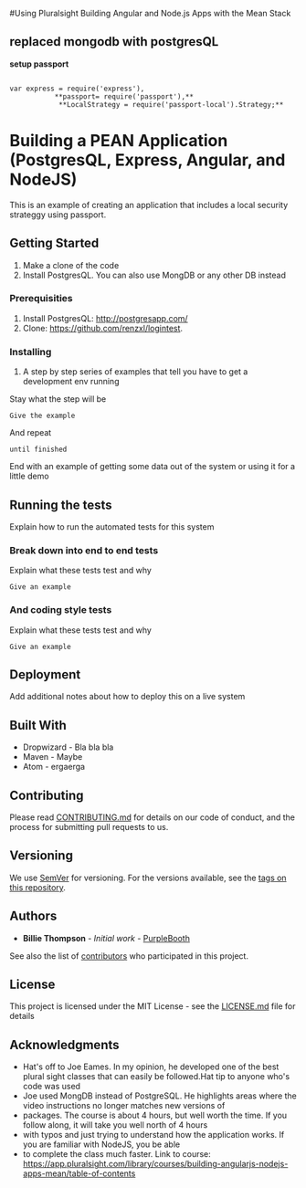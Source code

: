 #Using Pluralsight Building Angular and Node.js Apps with the Mean Stack
## replaced mongodb with postgresQL


**setup passport**

```

var express = require('express'),
           **passport= require('passport'),**
            **LocalStrategy = require('passport-local').Strategy;**
```


# Building a PEAN Application (PostgresQL, Express, Angular, and NodeJS)

This is an example of creating an application that includes a local security strateggy using passport.


## Getting Started

1) Make a clone of the code
2) Install PostgresQL. You can also use MongDB or any other DB instead


### Prerequisities

1) Install PostgresQL: http://postgresapp.com/
2) Clone: https://github.com/renzxl/logintest.


### Installing

1) A step by step series of examples that tell you have to get a development env running

Stay what the step will be

```
Give the example
```

And repeat

```
until finished
```

End with an example of getting some data out of the system or using it for a little demo

## Running the tests

Explain how to run the automated tests for this system

### Break down into end to end tests

Explain what these tests test and why

```
Give an example
```

### And coding style tests

Explain what these tests test and why

```
Give an example
```

## Deployment

Add additional notes about how to deploy this on a live system

## Built With

* Dropwizard - Bla bla bla
* Maven - Maybe
* Atom - ergaerga

## Contributing

Please read [CONTRIBUTING.md](CONTRIBUTING.md) for details on our code of conduct, and the process for submitting pull requests to us.

## Versioning

We use [SemVer](http://semver.org/) for versioning. For the versions available, see the [tags on this repository](https://github.com/your/project/tags).

## Authors

* **Billie Thompson** - *Initial work* - [PurpleBooth](https://github.com/PurpleBooth)

See also the list of [contributors](https://github.com/your/project/contributors) who participated in this project.

## License

This project is licensed under the MIT License - see the [LICENSE.md](LICENSE.md) file for details

## Acknowledgments

* Hat's off to Joe Eames. In my opinion, he developed one of the best plural sight classes that can easily be followed.Hat tip to anyone who's code was used
* Joe used MongDB instead of PostgreSQL. He highlights areas where the video instructions no longer matches new versions of
* packages. The course is about 4 hours, but well worth the time. If you follow along, it will take you well north of 4 hours
* with typos and just trying to understand how the application works. If you are familiar with NodeJS, you be able
* to complete the class much faster. Link to course: https://app.pluralsight.com/library/courses/building-angularjs-nodejs-apps-mean/table-of-contents

